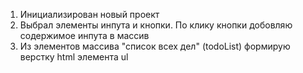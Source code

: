 1.  Инициализирован новый проект
2.  Выбрал элементы инпута и кнопки. По клику кнопки добовляю содержимое инпута в массив
3.  Из элементов массива "список всех дел" (todoList) формирую верстку html элемента ul